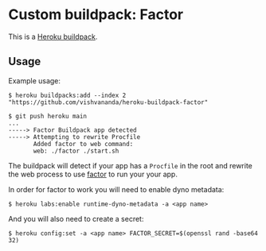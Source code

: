Custom buildpack: Factor
=======================

This is a [Heroku buildpack](http://devcenter.heroku.com/articles/buildpacks).

Usage
-----

Example usage:

    $ heroku buildpacks:add --index 2 "https://github.com/vishvananda/heroku-buildpack-factor"

    $ git push heroku main
    ...
    -----> Factor Buildpack app detected
    -----> Attempting to rewrite Procfile
           Added factor to web command:
           web: ./factor ./start.sh

The buildpack will detect if your app has a `Procfile` in the root and rewrite
the web process to use [factor](https://github.com/twelve-factor/factor) to run
your your app.

In order for factor to work you will need to enable dyno metadata:

    $ heroku labs:enable runtime-dyno-metadata -a <app name>

And you will also need to create a secret:

    $ heroku config:set -a <app name> FACTOR_SECRET=$(openssl rand -base64 32)
